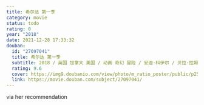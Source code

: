 ```yaml
---
title: 希尔达 第一季
category: movie
status: todo
rating: 0
year: "2018"
date: 2021-12-28 17:33:32
douban:
  id: "27097041"
  title: 希尔达 第一季
  subtitle: 2018 / 英国 加拿大 美国 / 动画 奇幻 冒险 / 安迪·科伊尔 / 贝拉·拉姆齐 阿米拉·法尔森-奥乔
  rating: 9.6
  cover: https://img9.doubanio.com/view/photo/m_ratio_poster/public/p2538501816.jpg
  link: https://movie.douban.com/subject/27097041/
---
```


via her recommendation 
